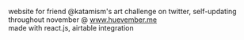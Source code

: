 website for friend @katamism's art challenge on twitter, self-updating throughout november @ www.huevember.me
<br>made with react.js, airtable integration
